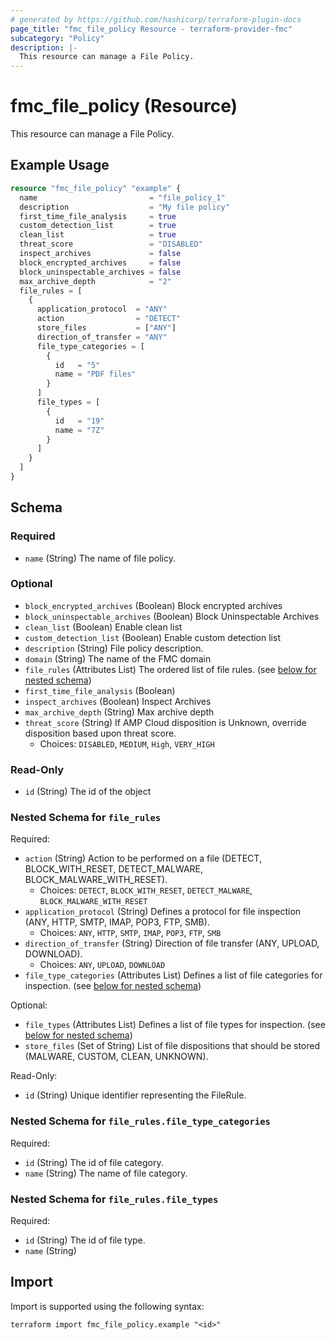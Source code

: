 ```yaml
---
# generated by https://github.com/hashicorp/terraform-plugin-docs
page_title: "fmc_file_policy Resource - terraform-provider-fmc"
subcategory: "Policy"
description: |-
  This resource can manage a File Policy.
---
```


# fmc_file_policy (Resource)

This resource can manage a File Policy.

## Example Usage

```terraform
resource "fmc_file_policy" "example" {
  name                         = "file_policy_1"
  description                  = "My file policy"
  first_time_file_analysis     = true
  custom_detection_list        = true
  clean_list                   = true
  threat_score                 = "DISABLED"
  inspect_archives             = false
  block_encrypted_archives     = false
  block_uninspectable_archives = false
  max_archive_depth            = "2"
  file_rules = [
    {
      application_protocol  = "ANY"
      action                = "DETECT"
      store_files           = ["ANY"]
      direction_of_transfer = "ANY"
      file_type_categories = [
        {
          id   = "5"
          name = "PDF files"
        }
      ]
      file_types = [
        {
          id   = "19"
          name = "7Z"
        }
      ]
    }
  ]
}
```

<!-- schema generated by tfplugindocs -->
## Schema

### Required

- `name` (String) The name of file policy.

### Optional

- `block_encrypted_archives` (Boolean) Block encrypted archives
- `block_uninspectable_archives` (Boolean) Block Uninspectable Archives
- `clean_list` (Boolean) Enable clean list
- `custom_detection_list` (Boolean) Enable custom detection list
- `description` (String) File policy description.
- `domain` (String) The name of the FMC domain
- `file_rules` (Attributes List) The ordered list of file rules. (see [below for nested schema](#nestedatt--file_rules))
- `first_time_file_analysis` (Boolean)
- `inspect_archives` (Boolean) Inspect Archives
- `max_archive_depth` (String) Max archive depth
- `threat_score` (String) If AMP Cloud disposition is Unknown, override disposition based upon threat score.
  - Choices: `DISABLED`, `MEDIUM`, `High`, `VERY_HIGH`

### Read-Only

- `id` (String) The id of the object

<a id="nestedatt--file_rules"></a>
### Nested Schema for `file_rules`

Required:

- `action` (String) Action to be performed on a file (DETECT, BLOCK_WITH_RESET, DETECT_MALWARE, BLOCK_MALWARE_WITH_RESET).
  - Choices: `DETECT`, `BLOCK_WITH_RESET`, `DETECT_MALWARE`, `BLOCK_MALWARE_WITH_RESET`
- `application_protocol` (String) Defines a protocol for file inspection (ANY, HTTP, SMTP, IMAP, POP3, FTP, SMB).
  - Choices: `ANY`, `HTTP`, `SMTP`, `IMAP`, `POP3`, `FTP`, `SMB`
- `direction_of_transfer` (String) Direction of file transfer (ANY, UPLOAD, DOWNLOAD).
  - Choices: `ANY`, `UPLOAD`, `DOWNLOAD`
- `file_type_categories` (Attributes List) Defines a list of file categories for inspection. (see [below for nested schema](#nestedatt--file_rules--file_type_categories))

Optional:

- `file_types` (Attributes List) Defines a list of file types for inspection. (see [below for nested schema](#nestedatt--file_rules--file_types))
- `store_files` (Set of String) List of file dispositions that should be stored (MALWARE, CUSTOM, CLEAN, UNKNOWN).

Read-Only:

- `id` (String) Unique identifier representing the FileRule.

<a id="nestedatt--file_rules--file_type_categories"></a>
### Nested Schema for `file_rules.file_type_categories`

Required:

- `id` (String) The id of file category.
- `name` (String) The name of file category.


<a id="nestedatt--file_rules--file_types"></a>
### Nested Schema for `file_rules.file_types`

Required:

- `id` (String) The id of file type.
- `name` (String)

## Import

Import is supported using the following syntax:

```shell
terraform import fmc_file_policy.example "<id>"
```
